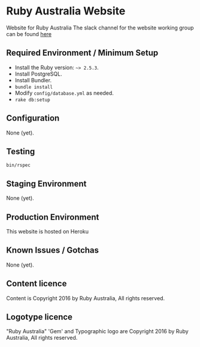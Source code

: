 Ruby Australia Website
=========================================================================

Website for Ruby Australia
The slack channel for the website working group can be found
[here](https://rubyau.slack.com/messages/ruby-au-website/)


Required Environment / Minimum Setup
------------------------------------

* Install the Ruby version: `~> 2.5.3`.
* Install PostgreSQL.
* Install Bundler.
* `bundle install`
* Modify `config/database.yml` as needed.
* `rake db:setup`


Configuration
-------------

None (yet).


Testing
-------

`bin/rspec`


Staging Environment
-------------------

None (yet).


Production Environment
----------------------

This website is hosted on Heroku


Known Issues / Gotchas
----------------------

None (yet).


Content licence
---------------

Content is Copyright 2016 by Ruby Australia, All rights reserved.


Logotype licence
----------------

"Ruby Australia" 'Gem' and Typographic logo are Copyright 2016 by Ruby Australia,
All rights reserved.
